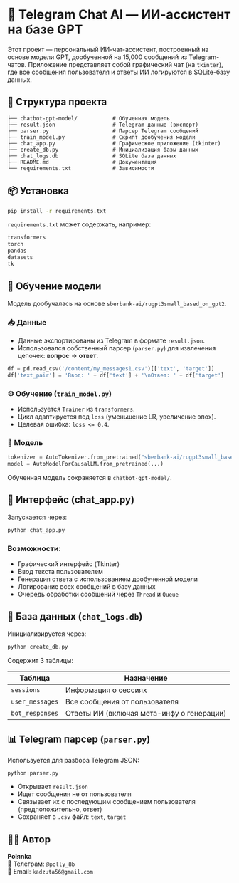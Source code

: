 # 🤖 Telegram Chat AI — ИИ-ассистент на базе GPT

Этот проект — персональный ИИ-чат-ассистент, построенный на основе модели GPT, дообученной на 15,000 сообщений из Telegram-чатов. Приложение представляет собой графический чат (на `tkinter`), где все сообщения пользователя и ответы ИИ логируются в SQLite-базу данных.

## 🔧 Структура проекта

```plaintext
├── chatbot-gpt-model/           # Обученная модель
├── result.json                  # Telegram данные (экспорт)
├── parser.py                    # Парсер Telegram сообщений
├── train_model.py               # Скрипт дообучения модели
├── chat_app.py                  # Графическое приложение (tkinter)
├── create_db.py                 # Инициализация базы данных
├── chat_logs.db                 # SQLite база данных
├── README.md                    # Документация
└── requirements.txt             # Зависимости
```

## 📦 Установка

```bash
pip install -r requirements.txt
```

`requirements.txt` может содержать, например:

```txt
transformers
torch
pandas
datasets
tk
```

## 🧠 Обучение модели

Модель дообучалась на основе `sberbank-ai/rugpt3small_based_on_gpt2`.

### 📥 Данные

- Данные экспортированы из Telegram в формате `result.json`.
- Использовался собственный парсер (`parser.py`) для извлечения цепочек: **вопрос** → **ответ**.

```python
df = pd.read_csv('/content/my_messages1.csv')[['text', 'target']]
df['text_pair'] = 'Ввод: ' + df['text'] + '\nОтвет: ' + df['target']
```

### ⚙️ Обучение (`train_model.py`)

- Используется `Trainer` из `transformers`.
- Цикл адаптируется под `loss` (уменьшение LR, увеличение эпох).
- Целевая ошибка: `loss <= 0.4`.

### 🧠 Модель

```python
tokenizer = AutoTokenizer.from_pretrained("sberbank-ai/rugpt3small_based_on_gpt2")
model = AutoModelForCausalLM.from_pretrained(...)
```

Обученная модель сохраняется в `chatbot-gpt-model/`.

## 💬 Интерфейс (chat_app.py)

Запускается через:

```bash
python chat_app.py
```

### Возможности:

- Графический интерфейс (Tkinter)
- Ввод текста пользователем
- Генерация ответа с использованием дообученной модели
- Логирование всех сообщений в базу данных
- Очередь обработки сообщений через `Thread` и `Queue`

## 🧾 База данных (`chat_logs.db`)

Инициализируется через:

```bash
python create_db.py
```

Содержит 3 таблицы:

| Таблица         | Назначение                                 |
|------------------|--------------------------------------------|
| `sessions`       | Информация о сессиях                      |
| `user_messages`  | Все сообщения от пользователя            |
| `bot_responses`  | Ответы ИИ (включая мета-инфу о генерации) |

## 📊 Telegram парсер (`parser.py`)

Используется для разбора Telegram JSON:

```bash
python parser.py
```

- Открывает `result.json`
- Ищет сообщения не от пользователя
- Связывает их с последующим сообщением пользователя (предположительно, ответ)
- Сохраняет в `.csv` файл: `text`, `target`



## 🧑‍💻 Автор

**Polяnka**  
💬 Телеграм: `@polly_8b`  
📧 Email: `kadzuta56@gmail.com`
